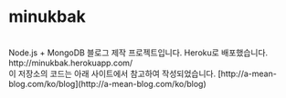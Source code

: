 # minukbak
<br>
Node.js + MongoDB 블로그 제작 프로젝트입니다.
Heroku로 배포했습니다.
http://minukbak.herokuapp.com/
<br>
이 저장소의 코드는 아래 사이트에서 참고하여 작성되었습니다.
[http://a-mean-blog.com/ko/blog](http://a-mean-blog.com/ko/blog)
